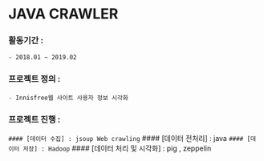 # JAVA CRAWLER


### 활동기간 : 
    - 2018.01 ~ 2019.02
### 프로젝트 정의 : 
    - Innisfree웹 사이트 사용자 정보 시각화
### 프로젝트 진행 :
` #### [데이터 수집] : jsoup Web crawling
` #### [데이터 전처리] : java
` #### [데이터 저장] : Hadoop
` #### [데이터 처리 및 시각화] : pig , zeppelin
